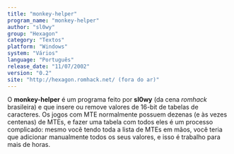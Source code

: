 ```yaml
---
title: "monkey-helper"
program_name: "monkey-helper"
author: "sl0wy"
group: "Hexagon"
category: "Textos"
platform: "Windows"
system: "Vários"
language: "Português"
release_date: "11/07/2002"
version: "0.2"
site: "http://hexagon.romhack.net/ (fora do ar)"
---
```

O <b>monkey-helper</b> é um programa feito por <b>sl0wy</b> (da cena <i>romhack</i> brasileira) e que insere ou remove valores de 16-bit de tabelas de caracteres. Os jogos com MTE normalmente possuem dezenas (e às vezes centenas) de MTEs, e fazer uma tabela com todos eles é um processo complicado: mesmo você tendo toda a lista de MTEs em mãos, você teria que adicionar manualmente todos os seus valores, e isso é trabalho para mais de horas.
